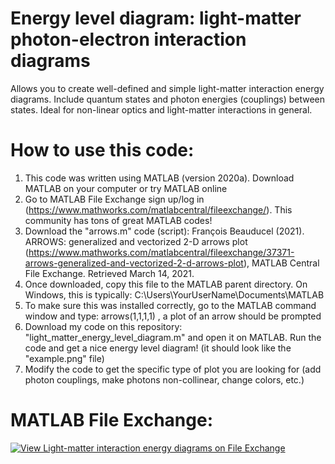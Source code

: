 # Energy level diagram: light-matter photon-electron interaction diagrams
Allows you to create well-defined and simple light-matter interaction energy diagrams. Include quantum states and photon energies (couplings) between states. Ideal for non-linear optics and light-matter interactions in general.


# How to use this code:
1) This code was written using MATLAB (version 2020a). Download MATLAB on your computer or try MATLAB online
2) Go to MATLAB File Exchange sign up/log in (https://www.mathworks.com/matlabcentral/fileexchange/). This community has tons of great MATLAB codes!
3) Download the "arrows.m" code (script):
François Beauducel (2021). ARROWS: generalized and vectorized 2-D arrows plot (https://www.mathworks.com/matlabcentral/fileexchange/37371-arrows-generalized-and-vectorized-2-d-arrows-plot), MATLAB Central File Exchange. Retrieved March 14, 2021.
4) Once downloaded, copy this file to the MATLAB parent directory. On Windows, this is typically: C:\Users\YourUserName\Documents\MATLAB
5) To make sure this was installed correctly, go to the MATLAB command window and type:  arrows(1,1,1,1) , a plot of an arrow should be prompted
6) Download my code on this repository: "light_matter_energy_level_diagram.m" and open it on MATLAB. Run the code and get a nice energy level diagram! (it should look like the "example.png" file) 
7) Modify the code to get the specific type of plot you are looking for (add photon couplings, make photons non-collinear, change colors, etc.)  

# MATLAB File Exchange:
[![View Light-matter interaction energy diagrams on File Exchange](https://www.mathworks.com/matlabcentral/images/matlab-file-exchange.svg)](https://www.mathworks.com/matlabcentral/fileexchange/88838-light-matter-interaction-energy-diagrams)
